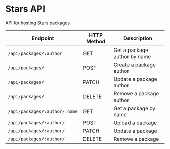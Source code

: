 # Stars API
API for hosting Stars packages

| Endpoint                      | HTTP Method | Description              |
| ----------------------------- | ----------- | ------------------------ |
| `/api/packages/:author`       | GET         | Get a package author by name    |
| `/api/packages/`              | POST        | Create a package author         |
| `/api/packages/`              | PATCH         | Update a package author         |
| `/api/packages/`              | DELETE      | Remove a package author         |
| `/api/packages/:author/:name` | GET         | Get a package by name    |
| `/api/packages/:author/`      | POST        | Upload a package         |
| `/api/packages/:author/`      | PATCH         | Update a package         |
| `/api/packages/:author/`      | DELETE      | Remove a package         |